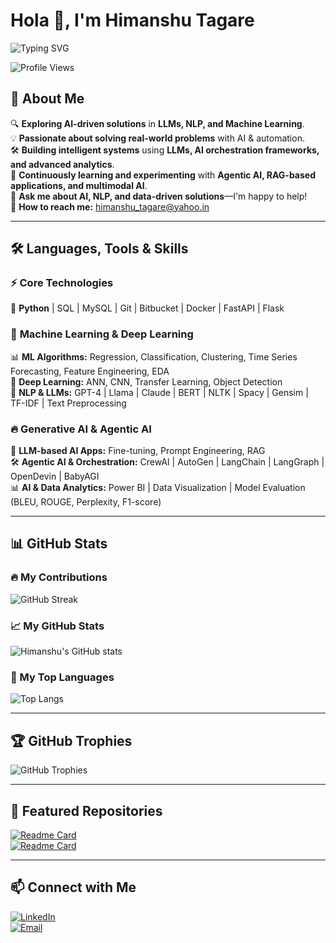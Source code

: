 # Hola 👋, I'm Himanshu Tagare  

![Typing SVG](https://readme-typing-svg.herokuapp.com?font=Fira+Code&pause=1000&color=38C7F7&center=true&vCenter=true&width=600&lines=Data+Scientist+%7C+LLM+Engineer+%7C+AI+Researcher;Building+Agentic+AI+%7C+RAG+%7C+NLP;Always+Learning+and+Innovating!)

![Profile Views](https://komarev.com/ghpvc/?username=Himanshu0221&label=Profile%20Views&color=blue&style=flat)  

## 🚀 **About Me**  
🔍 **Exploring AI-driven solutions** in **LLMs, NLP, and Machine Learning**.  
💡 **Passionate about solving real-world problems** with AI & automation.  
🛠 **Building intelligent systems** using **LLMs, AI orchestration frameworks, and advanced analytics**.  
📖 **Continuously learning and experimenting** with **Agentic AI, RAG-based applications, and multimodal AI**.  
💬 **Ask me about AI, NLP, and data-driven solutions**—I'm happy to help!  
📩 **How to reach me:** [himanshu_tagare@yahoo.in](mailto:himanshu_tagare@yahoo.in)  

---

## 🛠 **Languages, Tools & Skills**  

### ⚡ **Core Technologies**  
🐍 **Python** | SQL | MySQL | Git | Bitbucket | Docker | FastAPI | Flask  

### 🤖 **Machine Learning & Deep Learning**  
📊 **ML Algorithms:** Regression, Classification, Clustering, Time Series Forecasting, Feature Engineering, EDA  
🧠 **Deep Learning:** ANN, CNN, Transfer Learning, Object Detection  
📜 **NLP & LLMs:** GPT-4 | Llama | Claude | BERT | NLTK | Spacy | Gensim | TF-IDF | Text Preprocessing  

### 🔥 **Generative AI & Agentic AI**  
🚀 **LLM-based AI Apps:** Fine-tuning, Prompt Engineering, RAG  
🛠 **Agentic AI & Orchestration:** CrewAI | AutoGen | LangChain | LangGraph | OpenDevin | BabyAGI  
📊 **AI & Data Analytics:** Power BI | Data Visualization | Model Evaluation (BLEU, ROUGE, Perplexity, F1-score)  

---

## 📊 **GitHub Stats**  

### **🔥 My Contributions**  
![GitHub Streak](https://github-readme-streak-stats.herokuapp.com/?user=Himanshu0221&theme=radical&hide_border=true)  

### **📈 My GitHub Stats**  
![Himanshu's GitHub stats](https://github-readme-stats.vercel.app/api?username=Himanshu0221&show_icons=true&theme=tokyonight&hide_border=true)  

### **🚀 My Top Languages**  
![Top Langs](https://github-readme-stats.vercel.app/api/top-langs/?username=Himanshu0221&layout=compact&theme=radical&hide_border=true)  

---

## 🏆 **GitHub Trophies**  
![GitHub Trophies](https://github-profile-trophy.vercel.app/?username=Himanshu0221&theme=onedark&margin-w=15&margin-h=15)

---

## 🚀 **Featured Repositories**  
[![Readme Card](https://github-readme-stats.vercel.app/api/pin/?username=Himanshu0221&repo=YOUR-REPO&theme=radical)](https://github.com/Himanshu0221/YOUR-REPO)  
[![Readme Card](https://github-readme-stats.vercel.app/api/pin/?username=Himanshu0221&repo=ANOTHER-REPO&theme=radical)](https://github.com/Himanshu0221/ANOTHER-REPO)  

---

## 📫 **Connect with Me**  
[![LinkedIn](https://img.shields.io/badge/LinkedIn-%230077B5.svg?style=for-the-badge&logo=linkedin&logoColor=white)](https://www.linkedin.com/in/himanshutagare/)  
[![Email](https://img.shields.io/badge/Email-D14836?style=for-the-badge&logo=gmail&logoColor=white)](mailto:himanshu_tagare@yahoo.in)  


